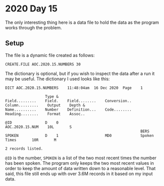 # 2020 Day 15

The only interesting thing here is a data file to hold the data as the program works through the problem.

## Setup

The file is a dynamic file created as follows:
```
CREATE.FILE AOC.2020.15.NUMBERS 30
```

The dictionary is optional, but if you wish to inspect the data after a run it may be useful.  The dictionary I used looks like this:

```
DICT AOC.2020.15.NUMBERS    11:48:04am  16 Dec 2020  Page    1

                  Type &
Field.........    Field.    Field........    Conversion..    Column.........    Output    Depth &
Name..........    Number    Definition...    Code........    Heading........    Format    Assoc..

@ID               D    0                                     AOC.2020.15.NUM    10L       S
                                                             BERS
SPOKEN            D    1                     MD0             Spoken Times       10R       M

2 records listed.
```

`@ID` is the number, `SPOKEN` is a list of the two most recent times the number has been spoken.  The program only keeps the two most recent values in order to keep the amount of data written down to a reasonable level.  That said, this file still ends up with over 3.6M records in it based on my input data.
